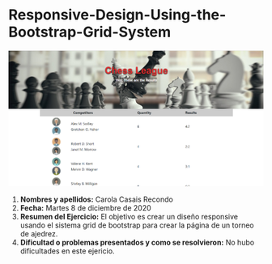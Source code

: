 # Responsive-Design-Using-the-Bootstrap-Grid-System

![imagen](img1.png)

1. **Nombres y apellidos:** Carola Casais Recondo
2. **Fecha:** Martes 8 de diciembre de 2020
3. **Resumen del Ejercicio:** El objetivo es crear un diseño responsive usando el sistema grid de bootstrap para crear la página de un torneo de ajedrez.
4. **Dificultad o problemas presentados y como se resolvieron:** No hubo dificultades en este ejericio.

